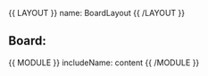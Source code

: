 {{ LAYOUT }}
name: BoardLayout
{{ /LAYOUT }}

## Board:
{{ MODULE }}
    includeName: content
{{ /MODULE }}

